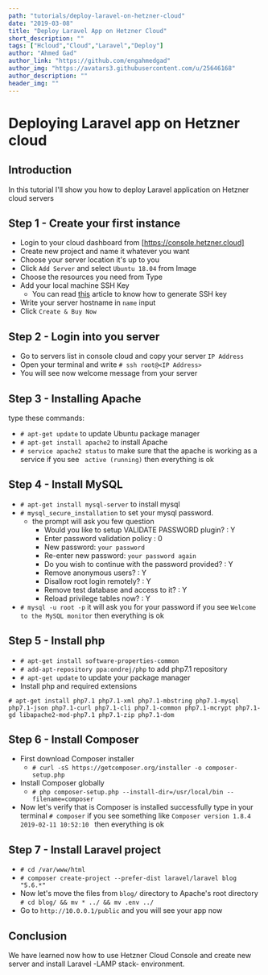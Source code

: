 ```yaml
---
path: "tutorials/deploy-laravel-on-hetzner-cloud"
date: "2019-03-08"
title: "Deploy Laravel App on Hetzner Cloud"
short_description: ""
tags: ["Hcloud","Cloud","Laravel","Deploy"]
author: "Ahmed Gad"
author_link: "https://github.com/engahmedgad"
author_img: "https://avatars3.githubusercontent.com/u/25646168"
author_description: ""
header_img: ""
---
```


# Deploying Laravel app on Hetzner cloud

## Introduction
In this tutorial I'll show you how to deploy Laravel application on Hetzner cloud servers

## Step 1 - Create your first instance
* Login to your cloud dashboard from [https://console.hetzner.cloud]
* Create new project and name it whatever you want
* Choose your server location it's up to you
* Click `Add Server` and select `Ubuntu 18.04` from Image
* Choose the resources you need from Type
* Add your local machine SSH Key 
    * You can read [this](https://help.github.com/en/enterprise/2.16/user/articles/generating-a-new-ssh-key-and-adding-it-to-the-ssh-agent) article to know how to generate SSH key
* Write your server hostname in `name` input
* Click `Create & Buy Now`
 

## Step 2 - Login into you server
* Go to servers list in console cloud and copy your server  `IP Address` 
* Open your terminal and write `# ssh root@<IP Address>`
* You will see now welcome message from your server

## Step 3 - Installing Apache
 type these commands: 
* `# apt-get update` to update Ubuntu package manager
* `# apt-get install apache2` to install Apache 
* `# service apache2 status` to make sure that the apache is working as a service if you see ` active (running)` then everything is ok

## Step 4 - Install MySQL 
* `# apt-get install mysql-server`  to install mysql 
* `# mysql_secure_installation` to set your mysql password.
    * the prompt will ask you few question 
        * Would you like to setup VALIDATE PASSWORD plugin? : Y
        * Enter password validation policy : 0
        * New password: `your password`
        * Re-enter new password: `your password again`
        * Do you wish to continue with the password provided? : Y
        * Remove anonymous users? : Y
        * Disallow root login remotely? : Y
        * Remove test database and access to it? : Y
        * Reload privilege tables now? : Y     
* `# mysql -u root -p` it will ask you for your password if you see `Welcome to the MySQL monitor` then everything is ok

## Step 5 - Install php 
* `# apt-get install software-properties-common`
* `# add-apt-repository ppa:ondrej/php` to add php7.1 repository 
* `# apt-get update` to update your package manager
* Install php and required extensions 
```
# apt-get install php7.1 php7.1-xml php7.1-mbstring php7.1-mysql php7.1-json php7.1-curl php7.1-cli php7.1-common php7.1-mcrypt php7.1-gd libapache2-mod-php7.1 php7.1-zip php7.1-dom
``` 
## Step 6 - Install Composer
* First download Composer installer 
    * `# curl -sS https://getcomposer.org/installer -o composer-setup.php`
* Install Composer globally
    * `# php composer-setup.php --install-dir=/usr/local/bin --filename=composer`
* Now let's verify that is Composer is installed successfully type in your terminal `# composer` if you see something like `Composer version 1.8.4 2019-02-11 10:52:10
` then everything is ok

## Step 7 - Install Laravel project
* `# cd /var/www/html`
* `# composer create-project --prefer-dist laravel/laravel blog "5.6.*"`
* Now let's move the files from `blog/` directory to Apache's root directory `# cd blog/ && mv * ../ && mv .env ../`
* Go to `http://10.0.0.1/public` and you will see your app now


## Conclusion
We have learned now how to use Hetzner Cloud Console and create new server 
and install Laravel -LAMP stack- environment.
